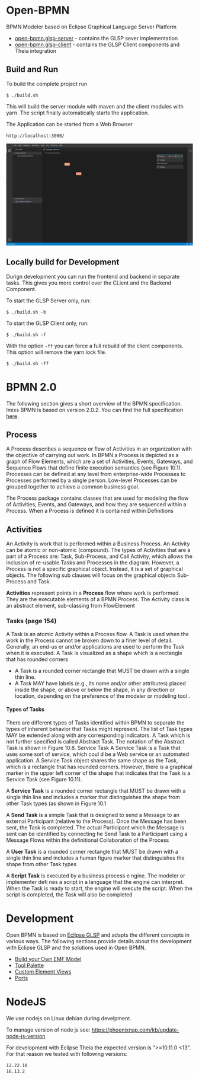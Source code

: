 # Open-BPMN 

BPMN Modeler based on Eclipse Graphical Language Server Platform

 - [open-bpmn.glsp-server](./open-bpmn.glsp-server/README.md) - contains the GLSP sever implementation
 - [open-bpmn.glsp-client](./open-bpmn.glsp-client/README.md) - contains the GLSP Client components and Theia integration


## Build and Run

To build the complete project run 

	$ ./build.sh

This will build the server module with maven and the client modules with yarn. The script finally automatically starts the application.

The Application can be started from a Web Browser

	http://localhost:3000/

	
<img src="./doc/imixs-bpmn-001.png" />


## Locally build for Development

Durign development you can run the frontend and backend in separate tasks. This gives you more control over the CLient and the Backend Component. 

To start the GLSP Server only, run:

	$ ./build.sh -b

To start the GLSP Client only, run:

	$ ./build.sh -f

With the option `-ff` you can force a full rebuild of the client components. This option will remove the yarn.lock file. 

	$ ./build.sh -ff

# BPMN 2.0

The following section gives a short overview of the BPMN specification. Imixs BPMN is based on version 2.0.2. You can find the full specification [here](https://www.omg.org/spec/BPMN/2.0.2/PDF).

## Process 

A Process describes a sequence or flow of Activities in an organization with the objective of carrying out work. In BPMN a Process is depicted as a graph of Flow Elements, which are a set of Activities, Events, Gateways, and Sequence Flows that define finite execution semantics (see Figure 10.1). Processes can be defined at any level from enterprise-wide Processes to Processes performed by a single person. Low-level Processes can be grouped together to achieve a common business goal.

The Process package contains classes that are used for modeling the flow of Activities, Events, and Gateways, and how they are sequenced within a Process. When a Process is defined it is contained within Definitions

## Activities

An Activity is work that is performed within a Business Process. An Activity can be atomic or non-atomic (compound). The types of Activities that are a part of a Process are: Task, Sub-Process, and Call Activity, which allows the inclusion of re-usable Tasks and Processes in the diagram. However, a Process is not a specific graphical object. Instead, it is a set of graphical objects. The following sub clauses will focus on the graphical objects Sub-Process and Task.

**Activities** represent points in a **Process** flow where work is performed. They are the executable elements of a BPMN Process.
The Activity class is an abstract element, sub-classing from FlowElement


### Tasks (page 154)

A Task is an atomic Activity within a Process flow. A Task is used when the work in the Process cannot be broken down to a finer level of detail. Generally, an end-us er and/or applications are used to perform the Task when it is executed.
A Task is visualized as a shape which is a rectangle that has rounded corners 

 - A Task is a rounded corner rectangle that MUST be drawn with a single thin line.
 - A Task MAY have labels (e.g., its name and/or other attributes) placed inside the shape, or above or below the shape, in any direction or location, depending on the preference of the modeler or modeling tool . 

####  Types of Tasks

There are different types of Tasks identified within BPMN to separate the types of inherent behavior that Tasks might represent. The list of Task types MAY be extended along with any corresponding indicators. A Task which is not further specified is called Abstract Task. The notation of the Abstract
Task is shown in Figure 10.8.
Service Task
A Service Task is a Task that uses some sort of service, which coul d be a Web service or an automated application.
A Service Task object shares the same shape as the Task, which is a rectangle that has rounded corners. However, there
is a graphical marker in the upper left corner of the shape that indicates that the Task is a Service Task (see Figure
10.11).

A **Service Task** is a rounded corner rectangle that MUST be drawn with a single thin line and includes a marker that
distinguishes the shape from other Task types (as shown in Figure 10.1

A **Send Task** is a simple Task that is designed to send a Message to an external Participant (relative to the Process). Once the Message has been sent, the Task is completed. The actual Participant which the Message is sent can be identified by connecting he Send Task to a Participant using a Message Flows within the definitional Collaboration of the Process 

A **User Task**  is a rounded corner rectangle that MUST be drawn with a single thin line and includes a human figure
marker that distinguishes the shape from other Task types

A **Script Task** is executed by a business process e ngine. The modeler or implementer defi nes a script in a language that
the engine can interpret. When the Task is ready to start, the engine will execute the script. When the script is completed,
the Task will also be completed


# Development

Open BPMN is based on [Eclipse GLSP](https://www.eclipse.org/glsp/) and adapts the different concepts in various ways. The following sections provide details about the development with Eclipse GLSP and the solutions used in Open BPMN.

 - [Build your Own EMF Model](./doc/BPMN_EMF.md)
 - [Tool Palette](./doc/TOOL_PALETTE.md)
 - [Custom Element Views](./doc/CUSTOM_VIEWS.md)
 - [Ports](./doc/PORTS.md)
 
 
 
# NodeJS

We use nodejs on Linux debian during develpment.

To manage version of node js see: https://phoenixnap.com/kb/update-node-js-version

For development with Eclipse Theia the expected version is ">=10.11.0 <13". For that reason we tested with following versions:

	12.22.10
	16.13.2
	
	 

	
